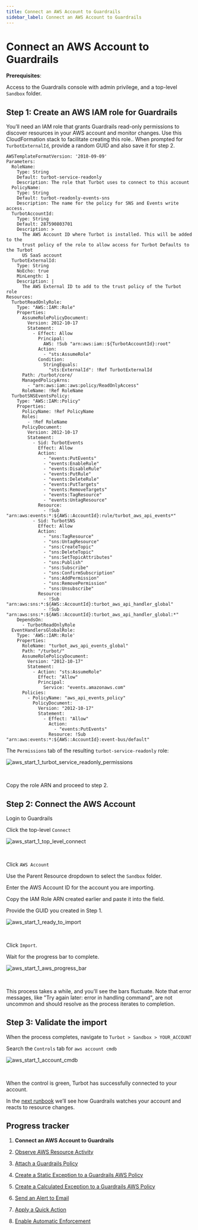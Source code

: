 ```yaml
---
title: Connect an AWS Account to Guardrails
sidebar_label: Connect an AWS Account to Guardrails
---
```



# Connect an AWS Account to Guardrails


**Prerequisites**:

Access to the Guardrails console with admin privilege, and a top-level `Sandbox` folder.

## Step 1: Create an AWS IAM role for Guardrails

You’ll need an IAM role that grants Guardrails read-only permissions to discover resources in your AWS account and monitor changes. Use this CloudFormation stack to facilitate creating this role.. When prompted for `TurbotExternalId`, provide a random GUID and also save it for step 2.  

```
AWSTemplateFormatVersion: '2010-09-09'
Parameters:
  RoleName:
    Type: String
    Default: turbot-service-readonly
    Description: The role that Turbot uses to connect to this account
  PolicyName:
    Type: String
    Default: turbot-readonly-events-sns
    Description: The name for the policy for SNS and Events write access.
  TurbotAccountId:
    Type: String
    Default: 287590803701
    Description: >
      The AWS Account ID where Turbot is installed. This will be added to the
      trust policy of the role to allow access for Turbot Defaults to the Turbot
      US SaaS account
  TurbotExternalId:
    Type: String
    NoEcho: true
    MinLength: 1
    Description: |
      The AWS External ID to add to the trust policy of the Turbot role
Resources:
  TurbotReadOnlyRole:
    Type: "AWS::IAM::Role"
    Properties:
      AssumeRolePolicyDocument:
        Version: 2012-10-17
        Statement:
          - Effect: Allow
            Principal:
              AWS: !Sub "arn:aws:iam::${TurbotAccountId}:root"
            Action:
              - "sts:AssumeRole"
            Condition:
              StringEquals:
                "sts:ExternalId": !Ref TurbotExternalId
      Path: /turbot/core/
      ManagedPolicyArns:
        - "arn:aws:iam::aws:policy/ReadOnlyAccess"
      RoleName: !Ref RoleName
  TurbotSNSEventsPolicy:
    Type: "AWS::IAM::Policy"
    Properties:
      PolicyName: !Ref PolicyName
      Roles:
        - !Ref RoleName
      PolicyDocument:
        Version: 2012-10-17
        Statement:
          - Sid: TurbotEvents
            Effect: Allow
            Action:
              - "events:PutEvents"
              - "events:EnableRule"
              - "events:DisableRule"
              - "events:PutRule"
              - "events:DeleteRule"
              - "events:PutTargets"
              - "events:RemoveTargets"
              - "events:TagResource"
              - "events:UntagResource"
            Resource:
              - !Sub "arn:aws:events:*:${AWS::AccountId}:rule/turbot_aws_api_events*"
          - Sid: TurbotSNS
            Effect: Allow
            Action:
              - "sns:TagResource"
              - "sns:UntagResource"
              - "sns:CreateTopic"
              - "sns:DeleteTopic"
              - "sns:SetTopicAttributes"
              - "sns:Publish"
              - "sns:Subscribe"
              - "sns:ConfirmSubscription"
              - "sns:AddPermission"
              - "sns:RemovePermission"
              - "sns:Unsubscribe"
            Resource:
              - !Sub "arn:aws:sns:*:${AWS::AccountId}:turbot_aws_api_handler_global"
              - !Sub "arn:aws:sns:*:${AWS::AccountId}:turbot_aws_api_handler_global:*"
    DependsOn:
      - TurbotReadOnlyRole
  EventHandlersGlobalRole:
    Type: 'AWS::IAM::Role'
    Properties:
      RoleName: "turbot_aws_api_events_global"
      Path: "/turbot/"
      AssumeRolePolicyDocument:
        Version: "2012-10-17"
        Statement:
          - Action: "sts:AssumeRole"
            Effect: "Allow"
            Principal:
              Service: "events.amazonaws.com"
      Policies:
        - PolicyName: "aws_api_events_policy"
          PolicyDocument:
            Version: "2012-10-17"
            Statement:
              - Effect: "Allow"
                Action:
                  - "events:PutEvents"
                Resource: !Sub "arn:aws:events:*:${AWS::AccountId}:event-bus/default"
```


The `Permissions` tab of the resulting `turbot-service-readonly` role:
<p><img alt="aws_start_1_turbot_service_readonly_permissions" src="/images/docs/guardrails/getting-started/getting-started-aws/connect-an-account/aws-start-1-turbot-service-readonly-permissions.png"/></p><br/>

Copy the role ARN and proceed to step 2.

## Step 2: Connect the AWS Account

Login to Guardrails

Click the top-level `Connect`
<p><img alt="aws_start_1_top_level_connect" src="/images/docs/guardrails/getting-started/getting-started-aws/connect-an-account/aws-start-1-top-level-connect.png"/></p><br/>

Click `AWS Account`

Use the Parent Resource dropdown to select the `Sandbox` folder.

Enter the AWS Account ID for the account you are importing.

Copy the IAM Role ARN created earlier and paste it into the field.

Provide the GUID you created in Step 1.
<p><img alt="aws_start_1_ready_to_import" src="/images/docs/guardrails/getting-started/getting-started-aws/connect-an-account/aws-start-1-ready-to-import.png"/></p><br/>

Click `Import`.


Wait for the progress bar to complete.
<p><img alt="aws_start_1_aws_progress_bar" src="/images/docs/guardrails/getting-started/getting-started-aws/connect-an-account/aws-start-1-aws-progress-bar.png"/></p><br/>

This process takes a while, and you’ll see the bars fluctuate. Note that error messages, like "Try again later: error in handling command", are not uncommon and should resolve as the process iterates to completion.


## Step 3: Validate the import

When the process completes, navigate to `Turbot > Sandbox > YOUR_ACCOUNT`


Search the `Controls` tab for `aws account cmdb`
<p><img alt="aws_start_1_account_cmdb" src="/images/docs/guardrails/getting-started/getting-started-aws/connect-an-account/aws-start-1-account-cmdb.png"/></p><br/>

When the control is green, Turbot has successfully connected to your account.

In the [next runbook](/guardrails/docs/getting-started/getting-started-aws/observe-aws-activity) we’ll see how Guardrails watches your account and reacts to resource changes.


## Progress tracker

1. **Connect an AWS Account to Guardrails**

2. [Observe AWS Resource Activity](/guardrails/docs/getting-started/getting-started-aws/observe-aws-activity/)

3. [Attach a Guardrails Policy](/guardrails/docs/getting-started/getting-started-aws/attach-a-policy/)

4. [Create a Static Exception to a Guardrails AWS Policy](/guardrails/docs/getting-started/getting-started-aws/create-static-exception/)

5. [Create a Calculated Exception to a Guardrails AWS Policy](/guardrails/docs/getting-started/getting-started-aws/create-calculated-exception/)

6. [Send an Alert to Email](/guardrails/docs/getting-started/getting-started-aws/send-alert-to-email/)

7. [Apply a Quick Action](/guardrails/docs/getting-started/getting-started-aws/apply-quick-action/)

8. [Enable Automatic Enforcement](/guardrails/docs/getting-started/getting-started-aws/enable-enforcement/)
